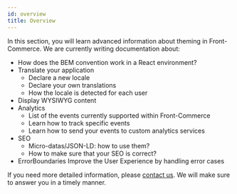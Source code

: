 ```yaml
---
id: overview
title: Overview
---
```


In this section, you will learn advanced information about theming in Front-Commerce. We are currently writing documentation about:

* How does the BEM convention work in a React environment?
* Translate your application
    * Declare a new locale
    * Declare your own translations
    * How the locale is detected for each user
* Display WYSIWYG content
* Analytics
    * List of the events currently supported within Front-Commerce
    * Learn how to track specific events
    * Learn how to send your events to custom analytics services
* SEO
    * Micro-datas/JSON-LD: how to use them?
    * How to make sure that your SEO is correct?
* ErrorBoundaries
    Improve the User Experience by handling error cases

If you need more detailed information, please [contact us](mailto:contact@front-commerce.com). We will make sure to answer you in a timely manner.